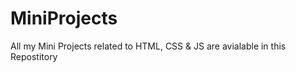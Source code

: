# MiniProjects
All my Mini Projects related to HTML, CSS &amp; JS are avialable in this Repostitory
